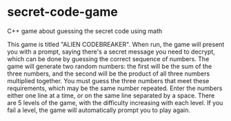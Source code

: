 # secret-code-game
C++ game about guessing the secret code using math

This game is titled "ALIEN CODEBREAKER".
When run, the game will present you with a prompt, saying there's a secret message you need to decrypt, which can be done by guessing the correct sequence of numbers.
The game will generate two random numbers: the first will be the sum of the three numbers, and the second will be the product of all three numbers multiplied together.
You must guess the three numbers that meet these requirements, which may be the same number repeated.
Enter the numbers either one line at a time, or on the same line separated by a space.
There are 5 levels of the game, with the difficulty increasing with each level.
If you fail a level, the game will automatically prompt you to play again.
